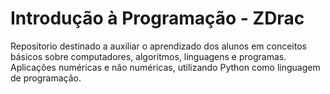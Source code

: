 # Introdução à Programação - ZDrac

Repositorio destinado a auxiliar o aprendizado dos alunos em conceitos básicos sobre computadores, algoritmos, linguagens e programas. Aplicações numéricas e não numéricas, utilizando Python como linguagem de programação.








